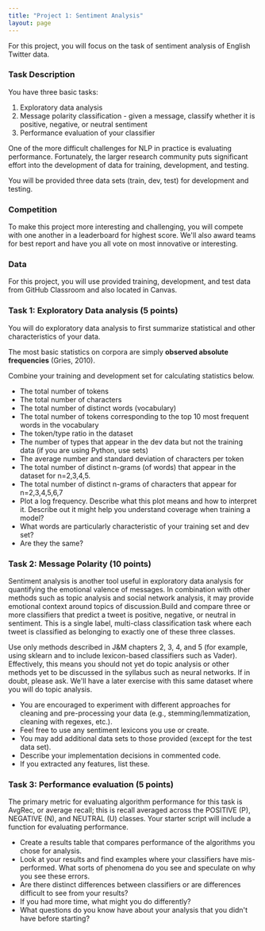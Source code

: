 ```yaml
---
title: "Project 1: Sentiment Analysis"
layout: page
---
```


For this project, you will focus on the task of sentiment analysis of English Twitter data.

### Task Description

You have three basic tasks:
1. Exploratory data analysis
2. Message polarity classification - given a message, classify whether it is positive, negative, or neutral sentiment
3. Performance evaluation of your classifier

One of the more difficult challenges for NLP in practice is evaluating performance. Fortunately, the larger research community puts significant effort into the development of data for training, development, and testing.

You will be provided three data sets (train, dev, test) for development and testing.

### Competition

To make this project more interesting and challenging, you will compete with one another in a leaderboard for highest score. We'll also award teams for best report and have you all vote on most innovative or interesting.

### Data

For this project, you will use provided training, development, and test data from GitHub Classroom and also located in Canvas.

### Task 1: Exploratory Data analysis (5 points)

You will do exploratory data analysis to first summarize statistical and other characteristics of your data.

The most basic statistics on corpora are simply **observed absolute frequencies** (Gries, 2010).

Combine your training and development set for calculating statistics below.

- The total number of tokens
- The total number of characters
- The total number of distinct words (vocabulary)
- The total number of tokens corresponding to the top 10 most frequent words in the vocabulary
- The token/type ratio in the dataset
- The number of types that appear in the dev data but not the training data (if you are using Python, use sets)
- The average number and standard deviation of characters per token
- The total number of distinct n-grams (of words) that appear in the dataset for n=2,3,4,5.
- The total number of distinct n-grams of characters that appear for n=2,3,4,5,6,7
- Plot a log frequency. Describe what this plot means and how to interpret it. Describe out it might help you understand coverage when training a model?
- What words are particularly characteristic of your training set and dev set?
- Are they the same?

### Task 2: Message Polarity (10 points)

Sentiment analysis is another tool useful in exploratory data analysis for quantifying the emotional valence of messages. In combination with other methods such as topic analysis and social network analysis, it may provide emotional context around topics of discussion.Build and compare three or more classifiers that predict a tweet is positive, negative, or neutral in sentiment. This is a single label, multi-class classification task where each tweet is classified as belonging to exactly one of these three classes.

Use only methods described in J&M chapters 2, 3, 4, and 5 (for example, using sklearn and to include lexicon-based classifiers such as Vader). Effectively, this means you should not yet do topic analysis or other methods yet to be discussed in the syllabus such as neural networks. If in doubt, please ask. We'll have a later exercise with this same dataset where you will do topic analysis.

- You are encouraged to experiment with different approaches for cleaning and pre-processing your data (e.g., stemming/lemmatization, cleaning with regexes, etc.).
- Feel free to use any sentiment lexicons you use or create.
- You may add additional data sets to those provided (except for the test data set).
- Describe your implementation decisions in commented code.
- If you extracted any features, list these.

### Task 3: Performance evaluation (5 points)

The primary metric for evaluating algorithm performance for this task is AvgRec, or average recall; this is recall averaged across the POSITIVE (P), NEGATIVE (N), and NEUTRAL (U) classes. Your starter script will include a function for evaluating performance.
- Create a results table that compares performance of the algorithms you chose for analysis.
- Look at your results and find examples where your classifiers have mis-performed. What sorts of phenomena do you see and speculate on why you see these errors.
- Are there distinct differences between classifiers or are differences difficult to see from your results?
- If you had more time, what might you do differently?
- What questions do you know have about your analysis that you didn't have before starting?
